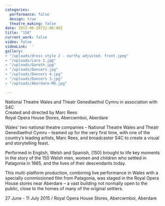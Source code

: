 ```yaml
---
categories:
  performance: false
  design: true
  theatre_making: false
date: 2015-06-26T22:00:00Z
title: "150"
current_work: false
video: false
videoLink: ''
gallery:
- "/uploads/dress style 2 - earthy adjusted- front.jpeg"
- "/uploads/Lara 2.jpg"
- "/uploads/Gareth.jpg"
- "/uploads/Dancers.jpg"
- "/uploads/Dancers 4.jpg"
- "/uploads/Dancers 3.jpg"
- "/uploads/Aberdare-MD.jpg"

---
```

National Theatre Wales and Theatr Genedlaethol Cymru in association with S4C  
Created and directed by Marc Rees  
​Royal Opera House Stores, Abercwmboi, Aberdare

Wales’ two national theatre companies – National Theatre Wales and Theatr Genedlaethol Cymru – teamed up for the very first time, with one of the country’s leading artists, Marc Rees, and broadcaster S4C to create ​a visual and storytelling feast.

Performed in English, Welsh and Spanish, {150} brought to life key moments in the story of the 150 Welsh men, women and children who settled in Patagonia in 1865, and the lives of their descendants today.

This multi-platform production, combining live performance in Wales with a specially commissioned film from Patagonia, was staged in the Royal Opera House stores near Aberdare – a vast building not normally open to the public, close to the homes of many of the original settlers.

27 June - 11 July 2015 / Royal Opera House Stores, Abercwmboi, Aberdare